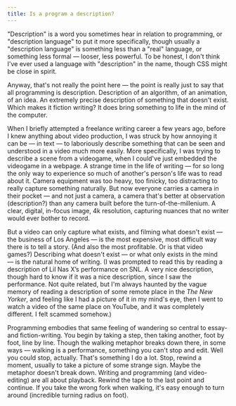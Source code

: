 ```yaml
---
title: Is a program a description?
---
```


"Description" is a word you sometimes hear in relation to programming, or "description language" to put it more specifically, though usually a "description language" is something less than a "real" language, or something less formal — looser, less powerful. To be honest, I don't think I've ever used a language with "description" in the name, though CSS might be close in spirit.

Anyway, that's not really the point here — the point is really just to say that all programming is description. Description of an algorithm, of an animation, of an idea. An extremely precise description of something that doesn't exist. Which makes it fiction writing? It does bring something to life in the mind of the computer.

When I briefly attempted a freelance writing career a few years ago, before I knew anything about video production, I was struck by how annoying it can be — in text — to laboriously describe something that can be seen and understood in a video much more easily. More specifically, I was trying to describe a scene from a videogame, when I could've just embedded the videogame in a webpage. A strange time in the life of writing — for so long the only way to experience so much of another's person's life was to read about it. Camera equipment was too heavy, too finicky, too distracting to really capture something naturally. But now everyone carries a camera in their pocket — and not just a camera, a camera that's better at observation (description?) than any camera built before the turn-of-the-millenium. A clear, digital, in-focus image, 4k resolution, capturing nuances that no writer would ever bother to record.

But a video can only capture what exists, and filming what doesn't exist — the business of Los Angeles — is the most expensive, most difficult way there is to tell a story. (And also the most profitable. Or is that video games?) Describing what doesn't exist — or what only exists in the mind — is the natural home of writing. (I was prompted to read this by reading a description of Lil Nas X’s performance on SNL. A very nice description, though hard to know if it was a nice description, since I saw the performance. Not quite related, but I'm always haunted by the vague memory of reading a description of some remote place in the _The New Yorker_, and feeling like I had a picture of it in my mind's eye, then I went to watch a video of the same place on YouTube, and it was completely different. I felt scammed somehow.)

Programming embodies that same feeling of wandering so central to essay- and fiction-writing. You begin by taking a step, then taking another, foot by foot, line by line. Though the walking metaphor breaks down there, in some ways — walking is a performance, something you can't stop and edit. Well you could stop, actually. That's something I do a lot. Stop, rewind a moment, usually to take a picture of some strange sign. Maybe the metaphor doesn't break down. Writing and programming (and video-editing) are all about playback. Rewind the tape to the last point and continue. If you take the wrong fork when walking, it's easy enough to turn around (incredible turning radius on foot).